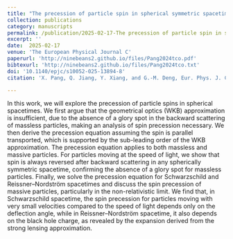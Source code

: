 ```yaml
---  
title: "The precession of particle spin in spherical symmetric spacetimes"
collection: publications
category: manuscripts
permalink: /publication/2025-02-17-The precession of particle spin in spherical symmetric spacetimes
excerpt: ''
date:  2025-02-17
venue: 'The European Physical Journal C'
paperurl: 'http://ninebeans2.github.io/files/Pang2024tco.pdf'
bibtexurl: 'http://ninebeans2.github.io/files/Pang2024tco.txt'
doi: '10.1140/epjc/s10052-025-13894-8'
citation: 'X. Pang, Q. Jiang, Y. Xiang, and G.-M. Deng, Eur. Phys. J. C 85, 193 (2025).'

---  
```


In this work, we will explore the precession of particle spins in spherical spacetimes. We first argue that the geometrical optics (WKB) approximation is insufficient, due to the absence of a glory spot in the backward scattering of massless particles, making an analysis of spin precession necessary. We then derive the precession equation assuming the spin is parallel transported, which is supported by the sub-leading order of the WKB approximation. The precession equation applies to both massless and massive particles. For particles moving at the speed of light, we show that spin is always reversed after backward scattering in any spherically symmetric spacetime, confirming the absence of a glory spot for massless particles. Finally, we solve the precession equation for Schwarzschild and Reissner–Nordström spacetimes and discuss the spin precession of massive particles, particularly in the non-relativistic limit. We find that, in Schwarzschild spacetime, the spin precession for particles moving with very small velocities compared to the speed of light depends only on the deflection angle, while in Reissner–Nordström spacetime, it also depends on the black hole charge, as revealed by the expansion derived from the strong lensing approximation.

